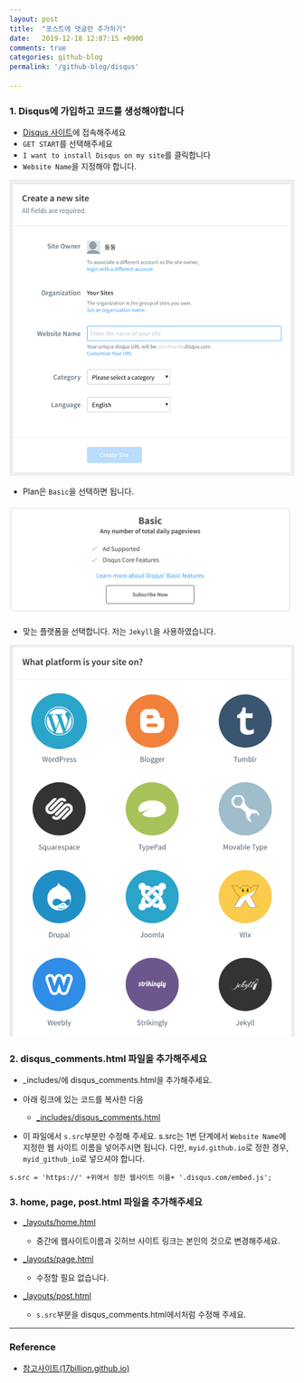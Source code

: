 ```yaml
---
layout: post
title:  "포스트에 댓글란 추가하기"
date:   2019-12-18 12:07:15 +0900
comments: true
categories: github-blog
permalink: '/github-blog/disqus'

---
```



### 1. Disqus에 가입하고 코드를 생성해야합니다

- <a href="https://disqus.com/">Disqus 사이트</a>에 접속해주세요
- ``GET START``를 선택해주세요
- ``I want to install Disqus on my site``를 클릭합니다
- ``Website Name``을 지정해야 합니다.

<img src="../assets/img/disqus1.png">

- Plan은 ``Basic``을 선택하면 됩니다.

<img src="../assets/img/disqus2.png">

- 맞는 플랫폼을 선택합니다. 저는 ``Jekyll``을 사용하였습니다.

<img src="../assets/img/disqus3.png">



### 2. disqus_comments.html 파일을 추가해주세요

- _includes/에 disqus_comments.html을 추가해주세요. 
- 아래 링크에 있는 코드를 복사한 다음
    - <a href="https://raw.githubusercontent.com/floating218/floating218.github.io/master/_includes/disqus_comments.html">_includes/disqus_comments.html</a>

- 이 파일에서 ``s.src``부분만 수정해 주세요. s.src는 1번 단계에서 ``Website Name``에 지정한 웹 사이트 이름을 넣어주시면 됩니다. 다만, ``myid.github.io``로 정한 경우, ``myid_github_io``로 넣으셔야 합니다.

```
s.src = 'https://' +위에서 정한 웹사이트 이름+ '.disqus.com/embed.js';
```


### 3. home, page, post.html 파일을 추가해주세요


- <a href="https://raw.githubusercontent.com/indigo218/indigo218.github.io/master/_layouts/home.html">_layouts/home.html</a>
    - 중간에 웹사이트이름과 깃허브 사이트 링크는 본인의 것으로 변경해주세요.

- <a href="https://raw.githubusercontent.com/indigo218/indigo218.github.io/master/_layouts/page.html">_layouts/page.html</a>
    - 수정할 필요 없습니다.

- <a href="https://raw.githubusercontent.com/indigo218/indigo218.github.io/master/_layouts/post.html">_layouts/post.html</a>
    - ``s.src``부분을 disqus_comments.html에서처럼 수정해 주세요.




---



### Reference 

- <a href="https://17billion.github.io/jekyll/disqus/reply/2017/06/01/jekyll_disqus.html"> 참고사이트(17billion.github.io) </a>